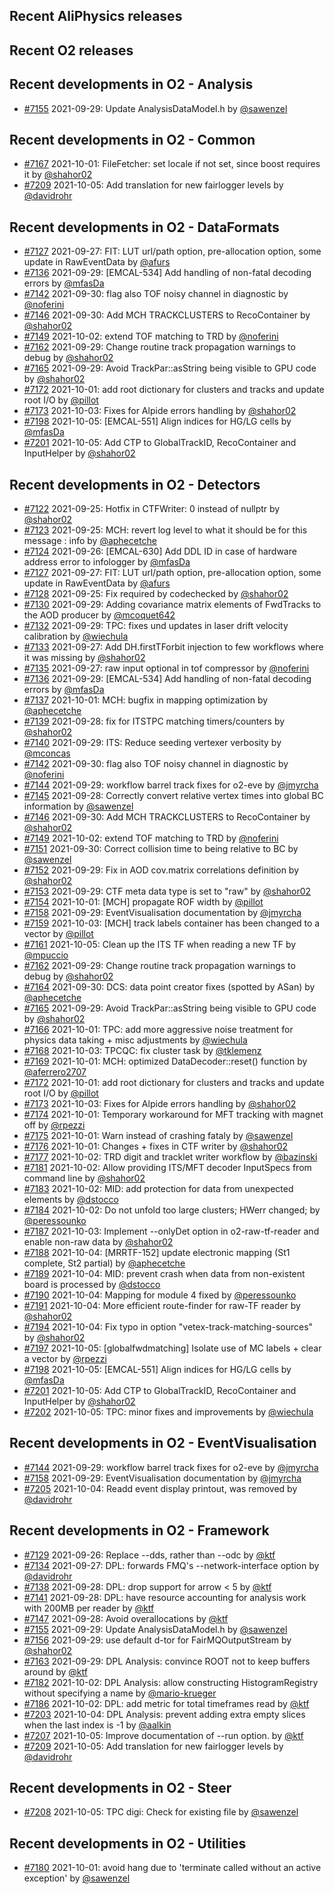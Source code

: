 ## Recent AliPhysics releases
## Recent O2 releases
## Recent developments in O2 - Analysis
- [\#7155](https://github.com/AliceO2Group/AliceO2/pull/7155) 2021-09-29: Update AnalysisDataModel.h by [@sawenzel](https://github.com/sawenzel)
## Recent developments in O2 - Common
- [\#7167](https://github.com/AliceO2Group/AliceO2/pull/7167) 2021-10-01: FileFetcher: set locale if not set, since boost requires it by [@shahor02](https://github.com/shahor02)
- [\#7209](https://github.com/AliceO2Group/AliceO2/pull/7209) 2021-10-05: Add translation for new fairlogger levels by [@davidrohr](https://github.com/davidrohr)
## Recent developments in O2 - DataFormats
- [\#7127](https://github.com/AliceO2Group/AliceO2/pull/7127) 2021-09-27: FIT: LUT url/path option, pre-allocation option, some update in RawEventData by [@afurs](https://github.com/afurs)
- [\#7136](https://github.com/AliceO2Group/AliceO2/pull/7136) 2021-09-29: [EMCAL-534] Add handling of non-fatal decoding errors by [@mfasDa](https://github.com/mfasDa)
- [\#7142](https://github.com/AliceO2Group/AliceO2/pull/7142) 2021-09-30: flag also TOF noisy channel in diagnostic by [@noferini](https://github.com/noferini)
- [\#7146](https://github.com/AliceO2Group/AliceO2/pull/7146) 2021-09-30: Add MCH TRACKCLUSTERS to RecoContainer by [@shahor02](https://github.com/shahor02)
- [\#7149](https://github.com/AliceO2Group/AliceO2/pull/7149) 2021-10-02: extend TOF matching to TRD by [@noferini](https://github.com/noferini)
- [\#7162](https://github.com/AliceO2Group/AliceO2/pull/7162) 2021-09-29: Change routine track propagation warnings to debug by [@shahor02](https://github.com/shahor02)
- [\#7165](https://github.com/AliceO2Group/AliceO2/pull/7165) 2021-09-29: Avoid TrackPar::asString being visible to GPU code by [@shahor02](https://github.com/shahor02)
- [\#7172](https://github.com/AliceO2Group/AliceO2/pull/7172) 2021-10-01: add root dictionary for clusters and tracks and update root I/O by [@pillot](https://github.com/pillot)
- [\#7173](https://github.com/AliceO2Group/AliceO2/pull/7173) 2021-10-03: Fixes for Alpide errors handling by [@shahor02](https://github.com/shahor02)
- [\#7198](https://github.com/AliceO2Group/AliceO2/pull/7198) 2021-10-05: [EMCAL-551] Align indices for HG/LG cells by [@mfasDa](https://github.com/mfasDa)
- [\#7201](https://github.com/AliceO2Group/AliceO2/pull/7201) 2021-10-05: Add CTP to GlobalTrackID, RecoContainer and InputHelper by [@shahor02](https://github.com/shahor02)
## Recent developments in O2 - Detectors
- [\#7122](https://github.com/AliceO2Group/AliceO2/pull/7122) 2021-09-25: Hotfix in CTFWriter: 0 instead of nullptr by [@shahor02](https://github.com/shahor02)
- [\#7123](https://github.com/AliceO2Group/AliceO2/pull/7123) 2021-09-25: MCH: revert log level to what it should be for this message : info by [@aphecetche](https://github.com/aphecetche)
- [\#7124](https://github.com/AliceO2Group/AliceO2/pull/7124) 2021-09-26: [EMCAL-630] Add DDL ID in case of hardware address error to infologger by [@mfasDa](https://github.com/mfasDa)
- [\#7127](https://github.com/AliceO2Group/AliceO2/pull/7127) 2021-09-27: FIT: LUT url/path option, pre-allocation option, some update in RawEventData by [@afurs](https://github.com/afurs)
- [\#7128](https://github.com/AliceO2Group/AliceO2/pull/7128) 2021-09-25: Fix required by codechecked by [@shahor02](https://github.com/shahor02)
- [\#7130](https://github.com/AliceO2Group/AliceO2/pull/7130) 2021-09-29: Adding covariance matrix elements of FwdTracks to the AOD producer by [@mcoquet642](https://github.com/mcoquet642)
- [\#7132](https://github.com/AliceO2Group/AliceO2/pull/7132) 2021-09-29: TPC: fixes und updates in laser drift velocity calibration by [@wiechula](https://github.com/wiechula)
- [\#7133](https://github.com/AliceO2Group/AliceO2/pull/7133) 2021-09-27: Add DH.firstTForbit injection to few workflows where it was missing by [@shahor02](https://github.com/shahor02)
- [\#7135](https://github.com/AliceO2Group/AliceO2/pull/7135) 2021-09-27: raw input optional in tof compressor by [@noferini](https://github.com/noferini)
- [\#7136](https://github.com/AliceO2Group/AliceO2/pull/7136) 2021-09-29: [EMCAL-534] Add handling of non-fatal decoding errors by [@mfasDa](https://github.com/mfasDa)
- [\#7137](https://github.com/AliceO2Group/AliceO2/pull/7137) 2021-10-01: MCH: bugfix in mapping optimization by [@aphecetche](https://github.com/aphecetche)
- [\#7139](https://github.com/AliceO2Group/AliceO2/pull/7139) 2021-09-28: fix for ITSTPC matching timers/counters by [@shahor02](https://github.com/shahor02)
- [\#7140](https://github.com/AliceO2Group/AliceO2/pull/7140) 2021-09-29: ITS: Reduce seeding vertexer verbosity by [@mconcas](https://github.com/mconcas)
- [\#7142](https://github.com/AliceO2Group/AliceO2/pull/7142) 2021-09-30: flag also TOF noisy channel in diagnostic by [@noferini](https://github.com/noferini)
- [\#7144](https://github.com/AliceO2Group/AliceO2/pull/7144) 2021-09-29: workflow barrel track fixes for o2-eve by [@jmyrcha](https://github.com/jmyrcha)
- [\#7145](https://github.com/AliceO2Group/AliceO2/pull/7145) 2021-09-28: Correctly convert relative vertex times into global BC information by [@sawenzel](https://github.com/sawenzel)
- [\#7146](https://github.com/AliceO2Group/AliceO2/pull/7146) 2021-09-30: Add MCH TRACKCLUSTERS to RecoContainer by [@shahor02](https://github.com/shahor02)
- [\#7149](https://github.com/AliceO2Group/AliceO2/pull/7149) 2021-10-02: extend TOF matching to TRD by [@noferini](https://github.com/noferini)
- [\#7151](https://github.com/AliceO2Group/AliceO2/pull/7151) 2021-09-30: Correct collision time to being relative to BC by [@sawenzel](https://github.com/sawenzel)
- [\#7152](https://github.com/AliceO2Group/AliceO2/pull/7152) 2021-09-29: Fix in AOD cov.matrix correlations definition by [@shahor02](https://github.com/shahor02)
- [\#7153](https://github.com/AliceO2Group/AliceO2/pull/7153) 2021-09-29: CTF meta data type is set to "raw" by [@shahor02](https://github.com/shahor02)
- [\#7154](https://github.com/AliceO2Group/AliceO2/pull/7154) 2021-10-01: [MCH] propagate ROF width by [@pillot](https://github.com/pillot)
- [\#7158](https://github.com/AliceO2Group/AliceO2/pull/7158) 2021-09-29: EventVisualisation documentation by [@jmyrcha](https://github.com/jmyrcha)
- [\#7159](https://github.com/AliceO2Group/AliceO2/pull/7159) 2021-10-03: [MCH] track labels container has been changed to a vector by [@pillot](https://github.com/pillot)
- [\#7161](https://github.com/AliceO2Group/AliceO2/pull/7161) 2021-10-05: Clean up the ITS TF when reading a new TF by [@mpuccio](https://github.com/mpuccio)
- [\#7162](https://github.com/AliceO2Group/AliceO2/pull/7162) 2021-09-29: Change routine track propagation warnings to debug by [@shahor02](https://github.com/shahor02)
- [\#7164](https://github.com/AliceO2Group/AliceO2/pull/7164) 2021-09-30: DCS: data point creator fixes (spotted by ASan) by [@aphecetche](https://github.com/aphecetche)
- [\#7165](https://github.com/AliceO2Group/AliceO2/pull/7165) 2021-09-29: Avoid TrackPar::asString being visible to GPU code by [@shahor02](https://github.com/shahor02)
- [\#7166](https://github.com/AliceO2Group/AliceO2/pull/7166) 2021-10-01: TPC: add more aggressive noise treatment for physics data taking + misc adjustments by [@wiechula](https://github.com/wiechula)
- [\#7168](https://github.com/AliceO2Group/AliceO2/pull/7168) 2021-10-03: TPCQC: fix cluster task by [@tklemenz](https://github.com/tklemenz)
- [\#7169](https://github.com/AliceO2Group/AliceO2/pull/7169) 2021-10-01: MCH: optimized DataDecoder::reset() function by [@aferrero2707](https://github.com/aferrero2707)
- [\#7172](https://github.com/AliceO2Group/AliceO2/pull/7172) 2021-10-01: add root dictionary for clusters and tracks and update root I/O by [@pillot](https://github.com/pillot)
- [\#7173](https://github.com/AliceO2Group/AliceO2/pull/7173) 2021-10-03: Fixes for Alpide errors handling by [@shahor02](https://github.com/shahor02)
- [\#7174](https://github.com/AliceO2Group/AliceO2/pull/7174) 2021-10-01: Temporary workaround for MFT tracking with magnet off by [@rpezzi](https://github.com/rpezzi)
- [\#7175](https://github.com/AliceO2Group/AliceO2/pull/7175) 2021-10-01: Warn instead of crashing fataly by [@sawenzel](https://github.com/sawenzel)
- [\#7176](https://github.com/AliceO2Group/AliceO2/pull/7176) 2021-10-01: Changes + fixes in CTF writer by [@shahor02](https://github.com/shahor02)
- [\#7177](https://github.com/AliceO2Group/AliceO2/pull/7177) 2021-10-02: TRD digit and tracklet writer workflow by [@bazinski](https://github.com/bazinski)
- [\#7181](https://github.com/AliceO2Group/AliceO2/pull/7181) 2021-10-02: Allow providing ITS/MFT decoder InputSpecs from command line by [@shahor02](https://github.com/shahor02)
- [\#7183](https://github.com/AliceO2Group/AliceO2/pull/7183) 2021-10-02: MID: add protection for data from unexpected elements by [@dstocco](https://github.com/dstocco)
- [\#7184](https://github.com/AliceO2Group/AliceO2/pull/7184) 2021-10-02: Do not unfold too large clusters; HWerr changed; by [@peressounko](https://github.com/peressounko)
- [\#7187](https://github.com/AliceO2Group/AliceO2/pull/7187) 2021-10-03: Implement --onlyDet option in o2-raw-tf-reader and enable non-raw data by [@shahor02](https://github.com/shahor02)
- [\#7188](https://github.com/AliceO2Group/AliceO2/pull/7188) 2021-10-04: [MRRTF-152] update electronic mapping (St1 complete, St2 partial) by [@aphecetche](https://github.com/aphecetche)
- [\#7189](https://github.com/AliceO2Group/AliceO2/pull/7189) 2021-10-04: MID: prevent crash when data from non-existent board is processed by [@dstocco](https://github.com/dstocco)
- [\#7190](https://github.com/AliceO2Group/AliceO2/pull/7190) 2021-10-04: Mapping for module 4 fixed by [@peressounko](https://github.com/peressounko)
- [\#7191](https://github.com/AliceO2Group/AliceO2/pull/7191) 2021-10-04: More efficient route-finder for raw-TF reader by [@shahor02](https://github.com/shahor02)
- [\#7194](https://github.com/AliceO2Group/AliceO2/pull/7194) 2021-10-04: Fix typo in option "vetex-track-matching-sources" by [@shahor02](https://github.com/shahor02)
- [\#7197](https://github.com/AliceO2Group/AliceO2/pull/7197) 2021-10-05: [globalfwdmatching] Isolate use of MC labels + clear a vector by [@rpezzi](https://github.com/rpezzi)
- [\#7198](https://github.com/AliceO2Group/AliceO2/pull/7198) 2021-10-05: [EMCAL-551] Align indices for HG/LG cells by [@mfasDa](https://github.com/mfasDa)
- [\#7201](https://github.com/AliceO2Group/AliceO2/pull/7201) 2021-10-05: Add CTP to GlobalTrackID, RecoContainer and InputHelper by [@shahor02](https://github.com/shahor02)
- [\#7202](https://github.com/AliceO2Group/AliceO2/pull/7202) 2021-10-05: TPC: minor fixes and improvements by [@wiechula](https://github.com/wiechula)
## Recent developments in O2 - EventVisualisation
- [\#7144](https://github.com/AliceO2Group/AliceO2/pull/7144) 2021-09-29: workflow barrel track fixes for o2-eve by [@jmyrcha](https://github.com/jmyrcha)
- [\#7158](https://github.com/AliceO2Group/AliceO2/pull/7158) 2021-09-29: EventVisualisation documentation by [@jmyrcha](https://github.com/jmyrcha)
- [\#7205](https://github.com/AliceO2Group/AliceO2/pull/7205) 2021-10-04: Readd event display printout, was removed by [@davidrohr](https://github.com/davidrohr)
## Recent developments in O2 - Framework
- [\#7129](https://github.com/AliceO2Group/AliceO2/pull/7129) 2021-09-26: Replace --dds, rather than --odc by [@ktf](https://github.com/ktf)
- [\#7134](https://github.com/AliceO2Group/AliceO2/pull/7134) 2021-09-27: DPL: forwards FMQ's --network-interface option by [@davidrohr](https://github.com/davidrohr)
- [\#7138](https://github.com/AliceO2Group/AliceO2/pull/7138) 2021-09-28: DPL: drop support for arrow < 5 by [@ktf](https://github.com/ktf)
- [\#7141](https://github.com/AliceO2Group/AliceO2/pull/7141) 2021-09-28: DPL: have resource accounting for analysis work with 200MB per reader by [@ktf](https://github.com/ktf)
- [\#7147](https://github.com/AliceO2Group/AliceO2/pull/7147) 2021-09-28: Avoid overallocations by [@ktf](https://github.com/ktf)
- [\#7155](https://github.com/AliceO2Group/AliceO2/pull/7155) 2021-09-29: Update AnalysisDataModel.h by [@sawenzel](https://github.com/sawenzel)
- [\#7156](https://github.com/AliceO2Group/AliceO2/pull/7156) 2021-09-29: use default d-tor for FairMQOutputStream by [@shahor02](https://github.com/shahor02)
- [\#7163](https://github.com/AliceO2Group/AliceO2/pull/7163) 2021-09-29: DPL Analysis: convince ROOT not to keep buffers around by [@ktf](https://github.com/ktf)
- [\#7182](https://github.com/AliceO2Group/AliceO2/pull/7182) 2021-10-02: DPL Analysis: allow constructing HistogramRegistry without specifying a name by [@mario-krueger](https://github.com/mario-krueger)
- [\#7186](https://github.com/AliceO2Group/AliceO2/pull/7186) 2021-10-02: DPL: add metric for total timeframes read by [@ktf](https://github.com/ktf)
- [\#7203](https://github.com/AliceO2Group/AliceO2/pull/7203) 2021-10-04: DPL Analysis: prevent adding extra empty slices when the last index is -1 by [@aalkin](https://github.com/aalkin)
- [\#7207](https://github.com/AliceO2Group/AliceO2/pull/7207) 2021-10-05: Improve documentation of --run option. by [@ktf](https://github.com/ktf)
- [\#7209](https://github.com/AliceO2Group/AliceO2/pull/7209) 2021-10-05: Add translation for new fairlogger levels by [@davidrohr](https://github.com/davidrohr)
## Recent developments in O2 - Steer
- [\#7208](https://github.com/AliceO2Group/AliceO2/pull/7208) 2021-10-05: TPC digi: Check for existing file by [@sawenzel](https://github.com/sawenzel)
## Recent developments in O2 - Utilities
- [\#7180](https://github.com/AliceO2Group/AliceO2/pull/7180) 2021-10-01: avoid hang due to 'terminate called without an active exception' by [@sawenzel](https://github.com/sawenzel)
